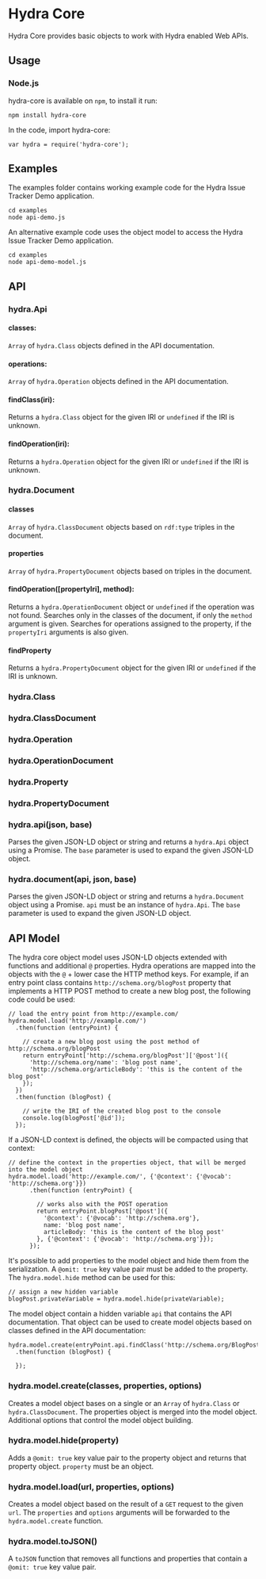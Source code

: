 # Hydra Core

Hydra Core provides basic objects to work with Hydra enabled Web APIs.

## Usage

### Node.js

hydra-core is available on `npm`, to install it run:

    npm install hydra-core

In the code, import hydra-core:

    var hydra = require('hydra-core');

## Examples

The examples folder contains working example code for the Hydra Issue Tracker Demo application. 

    cd examples
    node api-demo.js 

An alternative example code uses the object model to access the Hydra Issue Tracker Demo application.

    cd examples
    node api-demo-model.js

## API

### hydra.Api

#### classes:
 `Array` of `hydra.Class` objects defined in the API documentation.

#### operations:
 `Array` of `hydra.Operation` objects defined in the API documentation.

#### findClass(iri):
 Returns a `hydra.Class` object for the given IRI or `undefined` if the IRI is unknown.

#### findOperation(iri):
 Returns a `hydra.Operation` object for the given IRI or `undefined` if the IRI is unknown.

### hydra.Document

#### classes
 `Array` of `hydra.ClassDocument` objects based on `rdf:type` triples in the document.

#### properties
 `Array` of `hydra.PropertyDocument` objects based on triples in the document.

#### findOperation([propertyIri], method):
 Returns a `hydra.OperationDocument` object or `undefined` if the operation was not found.
 Searches only in the classes of the document, if only the `method` argument is given.
 Searches for operations assigned to the property, if the `propertyIri` arguments is also given.  

#### findProperty
 Returns a `hydra.PropertyDocument` object for the given IRI or `undefined` if the IRI is unknown.

### hydra.Class

### hydra.ClassDocument

### hydra.Operation

### hydra.OperationDocument

### hydra.Property

### hydra.PropertyDocument

### hydra.api(json, base)

Parses the given JSON-LD object or string and returns a `hydra.Api` object using a Promise.
The `base` parameter is used to expand the given JSON-LD object. 

### hydra.document(api, json, base)

Parses the given JSON-LD object or string and returns a `hydra.Document` object using a Promise.
`api` must be an instance of `hydra.Api`.
The `base` parameter is used to expand the given JSON-LD object.

## API Model

The hydra core object model uses JSON-LD objects extended with functions and additional `@` properties.
Hydra operations are mapped into the objects with the `@` + lower case the HTTP method keys.
For example, if an entry point class contains `http://schema.org/blogPost` property that implements a HTTP POST
method to create a new blog post, the following code could be used:  

    // load the entry point from http://example.com/
    hydra.model.load('http://example.com/')
      .then(function (entryPoint) {

        // create a new blog post using the post method of http://schema.org/blogPost
        return entryPoint['http://schema.org/blogPost']['@post']({
          'http://schema.org/name': 'blog post name',
          'http://schema.org/articleBody': 'this is the content of the blog post'
        });
      })
      .then(function (blogPost) {

        // write the IRI of the created blog post to the console
        console.log(blogPost['@id']);
      });

If a JSON-LD context is defined, the objects will be compacted using that context:
    
    // define the context in the properties object, that will be merged into the model object 
    hydra.model.load('http://example.com/', {'@context': {'@vocab': 'http://schema.org'}})
          .then(function (entryPoint) {
    
            // works also with the POST operation
            return entryPoint.blogPost['@post']({
              '@context': {'@vocab': 'http://schema.org'},
              name: 'blog post name',
              articleBody: 'this is the content of the blog post'
            }, {'@context': {'@vocab': 'http://schema.org'}});
          });

It's possible to add properties to the model object and hide them from the serialization.
A `@omit: true` key value pair must be added to the property.
The `hydra.model.hide` method can be used for this:

    // assign a new hidden variable
    blogPost.privateVariable = hydra.model.hide(privateVariable);

The model object contain a hidden variable `api` that contains the API documentation.
That object can be used to create model objects based on classes defined in the API documentation:

    hydra.model.create(entryPoint.api.findClass('http://schema.org/BlogPost'))
      .then(function (blogPost) {
        
      });

### hydra.model.create(classes, properties, options)

Creates a model object bases on a single or an `Array` of `hydra.Class` or `hydra.ClassDocument`.
The properties object is merged into the model object.
Additional options that control the model object building.

### hydra.model.hide(property)

Adds a `@omit: true` key value pair to the property object and returns that property object.
`property` must be an object.

### hydra.model.load(url, properties, options)

Creates a model object based on the result of a `GET` request to the given `url`.
The `properties` and `options` arguments will be forwarded to the `hydra.model.create` function.

### hydra.model.toJSON()

A `toJSON` function that removes all functions and properties that contain a `@omit: true` key value pair.